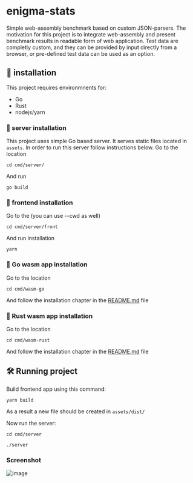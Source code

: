 # enigma-stats

Simple web-assembly benchmark based on custom JSON-parsers. The motivation for this project is to integrate web-assembly and present benchmark results in readable form of web application. Test data are completly custom, and they can be provided by input directly from a browser, or pre-defined test data can be used as an option.

## 🚴 installation

This project requires environmnents for: 
 - Go
 - Rust
 - nodejs/yarn

### 🚴  server installation
This project uses simple Go based server. It serves static files located in `assets`.
In order to run this server follow instructions below.
Go to the location

`cd cmd/server/`

And run

`go build`
 
### 🚴  frontend installation

Go to the (you can use --cwd as well)

`cd cmd/server/front`

And run installation 

`yarn`


### 🚴  Go wasm app installation

Go to the location

`cd cmd/wasm-go`

And follow the installation chapter in the [README.md](cmd/wasm-go/README.md) file 

### 🚴  Rust wasm app installation

Go to the location

`cd cmd/wasm-rust`

And follow the installation chapter in the [README.md](cmd/wasm-rust/README.md) file 

## 🛠️ Running project

Build frontend app using this command:

`yarn build`

As a result a new file should be created in `assets/dist/`

Now run the server:

`cd cmd/server`

`./server`

### Screenshot

![image](https://user-images.githubusercontent.com/40120335/152691314-9325925c-e6b3-4f11-ba39-002c9150571b.png)
